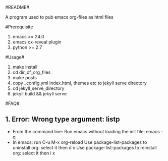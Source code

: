 #README#

A program used to pub emacs org-files as html files

#Prerequisite

1. emacs >= 24.0
2. emacs ox-reveal plugin
3. python >= 2.7

#Usage#

1. make install
2. cd dir_of_org_files
3. make posts
4. copy _config.yml index.html, themes etc to jekyll serve directory
5. cd jekyll_serve_directory
6. jekyll build && jekyll serve

#FAQ#

## 1. Error: Wrong type argument: listp ##
- From the command line:
  Run emacs without loading the init file: emacs -q
- In emacs:
  run C-u M-x org-reload
  Use package-list-packages to uninstall org: select it then d x
  Use package-list-packages to reinstall org: select it then i x

